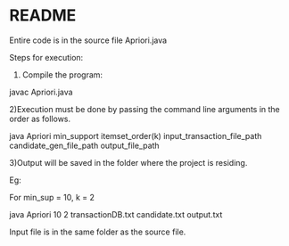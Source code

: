 # README

Entire code is in the source file Apriori.java

Steps for execution:

1) Compile the program:

javac Apriori.java

2)Execution must be done by passing the command line arguments in the order as follows.

java Apriori min_support itemset_order(k) input_transaction_file_path candidate_gen_file_path output_file_path


3)Output will be saved in the folder where the project is residing.


Eg: 


For min_sup = 10, k = 2


java Apriori 10 2 transactionDB.txt candidate.txt output.txt


Input file is in the same folder as the source file.


